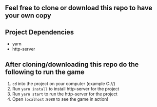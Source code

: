 ## Feel free to clone or download this repo to have your own copy

## Project Dependencies

* yarn
* http-server

## After cloning/downloading this repo do the following to run the game

1. `cd` into the project on your computer (example C:/<yourname>/<yourdirectory>)
2. Run `yarn install` to install http-server for the project
3. Run `yarn start` to run the http-server for the project
4. Open `localhost:8080` to see the game in action!